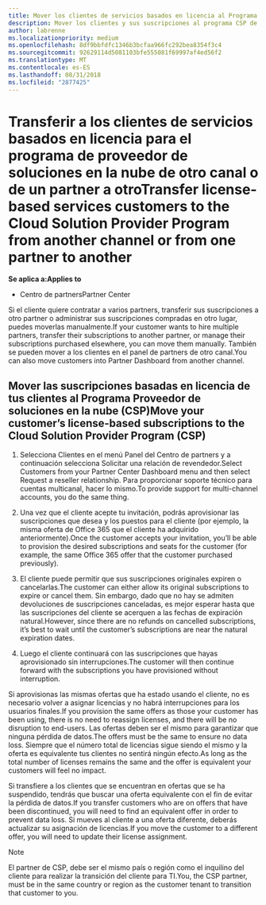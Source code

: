 ```yaml
---
title: Mover los clientes de servicios basados en licencia al Programa Proveedor de soluciones en la nube en el Centro de partners | Centro de partners
description: Mover los clientes y sus suscripciones al programa CSP de otro canal o de otro partner.
author: labrenne
ms.localizationpriority: medium
ms.openlocfilehash: 8df9bbfdfc1346b3bcfaa966fc292bea8354f3c4
ms.sourcegitcommit: 92629114d5081103bfe555081f69997af4ed56f2
ms.translationtype: MT
ms.contentlocale: es-ES
ms.lasthandoff: 08/31/2018
ms.locfileid: "2877425"
---
```

# <a name="transfer-license-based-services-customers-to-the-cloud-solution-provider-program-from-another-channel-or-from-one-partner-to-another"></a><span data-ttu-id="8cb8f-103">Transferir a los clientes de servicios basados en licencia para el programa de proveedor de soluciones en la nube de otro canal o de un partner a otro</span><span class="sxs-lookup"><span data-stu-id="8cb8f-103">Transfer license-based services customers to the Cloud Solution Provider Program from another channel or from one partner to another</span></span>

**<span data-ttu-id="8cb8f-104">Se aplica a:</span><span class="sxs-lookup"><span data-stu-id="8cb8f-104">Applies to</span></span>**

-  <span data-ttu-id="8cb8f-105">Centro de partners</span><span class="sxs-lookup"><span data-stu-id="8cb8f-105">Partner Center</span></span>

<span data-ttu-id="8cb8f-106">Si el cliente quiere contratar a varios partners, transferir sus suscripciones a otro partner o administrar sus suscripciones compradas en otro lugar, puedes moverlas manualmente.</span><span class="sxs-lookup"><span data-stu-id="8cb8f-106">If your customer wants to hire multiple partners, transfer their subscriptions to another partner, or manage their subscriptions purchased elsewhere, you can move them manually.</span></span> <span data-ttu-id="8cb8f-107">También se pueden mover a los clientes en el panel de partners de otro canal.</span><span class="sxs-lookup"><span data-stu-id="8cb8f-107">You can also move customers into Partner Dashboard from another channel.</span></span>

## <a name="move-your-customers-license-based-subscriptions-to-the-cloud-solution-provider-program-csp"></a><span data-ttu-id="8cb8f-108">Mover las suscripciones basadas en licencia de tus clientes al Programa Proveedor de soluciones en la nube (CSP)</span><span class="sxs-lookup"><span data-stu-id="8cb8f-108">Move your customer’s license-based subscriptions to the Cloud Solution Provider Program (CSP)</span></span>

1. <span data-ttu-id="8cb8f-109">Selecciona Clientes en el menú Panel del Centro de partners y a continuación selecciona Solicitar una relación de revendedor.</span><span class="sxs-lookup"><span data-stu-id="8cb8f-109">Select Customers from your Partner Center Dashboard menu and then select Request a reseller relationship.</span></span> <span data-ttu-id="8cb8f-110">Para proporcionar soporte técnico para cuentas multicanal, hacer lo mismo.</span><span class="sxs-lookup"><span data-stu-id="8cb8f-110">To provide support for multi-channel accounts, you do the same thing.</span></span>

2.  <span data-ttu-id="8cb8f-111">Una vez que el cliente acepte tu invitación, podrás aprovisionar las suscripciones que desea y los puestos para el cliente (por ejemplo, la misma oferta de Office 365 que el cliente ha adquirido anteriormente).</span><span class="sxs-lookup"><span data-stu-id="8cb8f-111">Once the customer accepts your invitation, you’ll be able to provision the desired subscriptions and seats for the customer (for example, the same Office 365 offer that the customer purchased previously).</span></span>

3. <span data-ttu-id="8cb8f-112">El cliente puede permitir que sus suscripciones originales expiren o cancelarlas.</span><span class="sxs-lookup"><span data-stu-id="8cb8f-112">The customer can either allow its original subscriptions to expire or cancel them.</span></span> <span data-ttu-id="8cb8f-113">Sin embargo, dado que no hay se admiten devoluciones de suscripciones canceladas, es mejor esperar hasta que las suscripciones del cliente se acerquen a las fechas de expiración natural.</span><span class="sxs-lookup"><span data-stu-id="8cb8f-113">However, since there are no refunds on cancelled subscriptions, it’s best to wait until the customer’s subscriptions are near the natural expiration dates.</span></span>

4. <span data-ttu-id="8cb8f-114">Luego el cliente continuará con las suscripciones que hayas aprovisionado sin interrupciones.</span><span class="sxs-lookup"><span data-stu-id="8cb8f-114">The customer will then continue forward with the subscriptions you have provisioned without interruption.</span></span>


<span data-ttu-id="8cb8f-115">Si aprovisionas las mismas ofertas que ha estado usando el cliente, no es necesario volver a asignar licencias y no habrá interrupciones para los usuarios finales.</span><span class="sxs-lookup"><span data-stu-id="8cb8f-115">If you provision the same offers as those your customer has been using, there is no need to reassign licenses, and there will be no disruption to end-users.</span></span> <span data-ttu-id="8cb8f-116">Las ofertas deben ser el mismo para garantizar que ninguna pérdida de datos.</span><span class="sxs-lookup"><span data-stu-id="8cb8f-116">The offers must be the same to ensure no data loss.</span></span> <span data-ttu-id="8cb8f-117">Siempre que el número total de licencias sigue siendo el mismo y la oferta es equivalente tus clientes no sentirá ningún efecto.</span><span class="sxs-lookup"><span data-stu-id="8cb8f-117">As long as the total number of licenses remains the same and the offer is equivalent your customers will feel no impact.</span></span>

<span data-ttu-id="8cb8f-118">Si transfiere a los clientes que se encuentran en ofertas que se ha suspendido, tendrás que buscar una oferta equivalente con el fin de evitar la pérdida de datos.</span><span class="sxs-lookup"><span data-stu-id="8cb8f-118">If you transfer customers who are on offers that have been discontinued, you will need to find an equivalent offer in order to prevent data loss.</span></span> <span data-ttu-id="8cb8f-119">Si mueves al cliente a una oferta diferente, deberás actualizar su asignación de licencias.</span><span class="sxs-lookup"><span data-stu-id="8cb8f-119">If you move the customer to a different offer, you will need to update their license assignment.</span></span>

>[!NOTE]
><span data-ttu-id="8cb8f-120">El partner de CSP, debe ser el mismo país o región como el inquilino del cliente para realizar la transición del cliente para TI.</span><span class="sxs-lookup"><span data-stu-id="8cb8f-120">You, the CSP partner, must be in the same country or region as the customer tenant to transition that customer to you.</span></span> 



